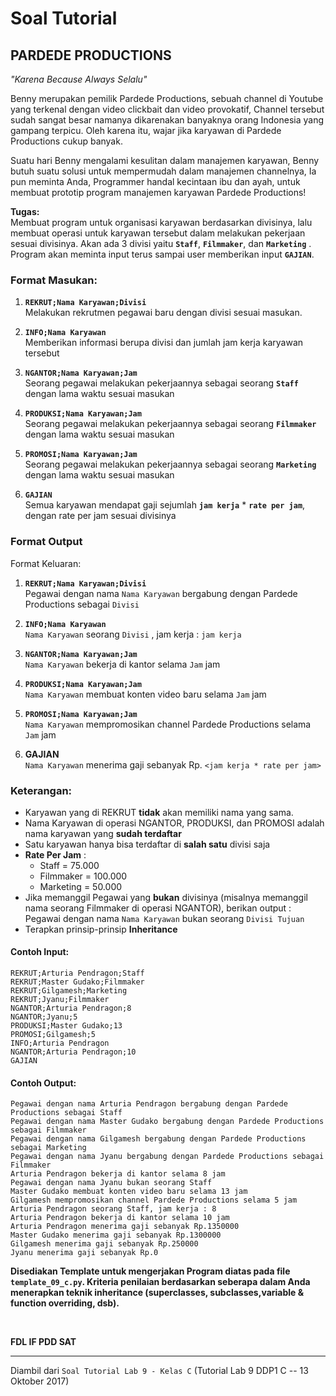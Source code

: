 # Soal Tutorial

## PARDEDE PRODUCTIONS

*"Karena Because Always Selalu"*

Benny merupakan pemilik Pardede Productions, sebuah channel di Youtube yang
terkenal dengan video clickbait dan video provokatif, Channel tersebut sudah
sangat besar namanya dikarenakan banyaknya orang Indonesia yang gampang
terpicu. Oleh karena itu, wajar jika karyawan di Pardede Productions cukup
banyak.

Suatu hari Benny mengalami kesulitan dalam manajemen karyawan, Benny butuh
suatu solusi untuk mempermudah dalam manajemen channelnya, Ia pun meminta Anda,
Programmer handal kecintaan ibu dan ayah, untuk membuat prototip program
manajemen karyawan Pardede Productions!

**Tugas:**  
Membuat program untuk organisasi karyawan berdasarkan divisinya, lalu membuat
operasi untuk karyawan tersebut dalam melakukan pekerjaan sesuai divisinya.
Akan ada 3 divisi yaitu **`Staff`**, **`Filmmaker`**, dan **`Marketing`** .
Program akan meminta input terus sampai user memberikan input **`GAJIAN`**.

### Format Masukan:

1. **`REKRUT;Nama Karyawan;Divisi`**  
   Melakukan rekrutmen pegawai baru dengan divisi sesuai masukan.

2. **`INFO;Nama Karyawan`**  
   Memberikan informasi berupa divisi dan jumlah jam kerja karyawan tersebut

3. **`NGANTOR;Nama Karyawan;Jam`**  
   Seorang pegawai melakukan pekerjaannya sebagai seorang **`Staff`** dengan
   lama waktu sesuai masukan

4. **`PRODUKSI;Nama Karyawan;Jam`**  
   Seorang pegawai melakukan pekerjaannya sebagai seorang **`Filmmaker`**
   dengan lama waktu sesuai masukan

5. **`PROMOSI;Nama Karyawan;Jam`**  
   Seorang pegawai melakukan pekerjaannya sebagai seorang **`Marketing`**
   dengan lama waktu sesuai masukan

6. **`GAJIAN`**  
   Semua karyawan mendapat gaji sejumlah **`jam kerja`** \*
   **`rate per jam`**, dengan rate per jam sesuai divisinya

### Format Output

Format Keluaran:

1. **`REKRUT;Nama Karyawan;Divisi`**  
   Pegawai dengan nama `Nama Karyawan` bergabung dengan Pardede Productions
   sebagai `Divisi`

2. **`INFO;Nama Karyawan`**  
   `Nama Karyawan` seorang `Divisi` , jam kerja : `jam kerja`

3. **`NGANTOR;Nama Karyawan;Jam`**  
   `Nama Karyawan` bekerja di kantor selama `Jam` jam

4. **`PRODUKSI;Nama Karyawan;Jam`**  
   `Nama Karyawan` membuat konten video baru selama `Jam` jam

5. **`PROMOSI;Nama Karyawan;Jam`**  
   `Nama Karyawan` mempromosikan channel Pardede Productions selama `Jam` jam

6. **GAJIAN**  
   `Nama Karyawan` menerima gaji sebanyak Rp. `<jam kerja * rate per jam>`

### Keterangan:

- Karyawan yang di REKRUT **tidak** akan memiliki nama yang sama.
- Nama Karyawan di operasi NGANTOR, PRODUKSI, dan PROMOSI adalah
  nama karyawan yang **sudah terdaftar**
- Satu karyawan hanya bisa terdaftar di **salah satu** divisi saja
- **Rate Per Jam** :
  - Staff = 75.000
  - Filmmaker = 100.000
  - Marketing = 50.000
- Jika memanggil Pegawai yang **bukan** divisinya (misalnya memanggil nama
  seorang Filmmaker di operasi NGANTOR), berikan output :  
  Pegawai dengan nama `Nama Karyawan` bukan seorang `Divisi Tujuan`
- Terapkan prinsip-prinsip **Inheritance**

#### Contoh Input:

```
REKRUT;Arturia Pendragon;Staff
REKRUT;Master Gudako;Filmmaker
REKRUT;Gilgamesh;Marketing
REKRUT;Jyanu;Filmmaker
NGANTOR;Arturia Pendragon;8
NGANTOR;Jyanu;5
PRODUKSI;Master Gudako;13
PROMOSI;Gilgamesh;5
INFO;Arturia Pendragon
NGANTOR;Arturia Pendragon;10
GAJIAN
```

#### Contoh Output:

```
Pegawai dengan nama Arturia Pendragon bergabung dengan Pardede Productions sebagai Staff
Pegawai dengan nama Master Gudako bergabung dengan Pardede Productions sebagai Filmmaker
Pegawai dengan nama Gilgamesh bergabung dengan Pardede Productions sebagai Marketing
Pegawai dengan nama Jyanu bergabung dengan Pardede Productions sebagai Filmmaker
Arturia Pendragon bekerja di kantor selama 8 jam
Pegawai dengan nama Jyanu bukan seorang Staff
Master Gudako membuat konten video baru selama 13 jam
Gilgamesh mempromosikan channel Pardede Productions selama 5 jam
Arturia Pendragon seorang Staff, jam kerja : 8
Arturia Pendragon bekerja di kantor selama 10 jam
Arturia Pendragon menerima gaji sebanyak Rp.1350000
Master Gudako menerima gaji sebanyak Rp.1300000
Gilgamesh menerima gaji sebanyak Rp.250000
Jyanu menerima gaji sebanyak Rp.0
```

**Disediakan Template untuk mengerjakan Program diatas pada file
`template_09_c.py`. Kriteria penilaian berdasarkan seberapa dalam Anda
menerapkan teknik inheritance (superclasses, subclasses,variable & function
overriding, dsb).**

<br>

**FDL IF PDD SAT**

---

Diambil dari `Soal Tutorial Lab 9 - Kelas C` (Tutorial Lab 9 DDP1 C
\-- 13 Oktober 2017)
